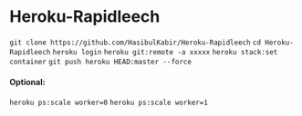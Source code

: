 # Heroku-Rapidleech

`git clone https://github.com/HasibulKabir/Heroku-Rapidleech`
`cd Heroku-Rapidleech`
`heroku login`
`heroku git:remote -a xxxxx`
`heroku stack:set container`
`git push heroku HEAD:master --force`

#### Optional:

`heroku ps:scale worker=0`
`heroku ps:scale worker=1`
